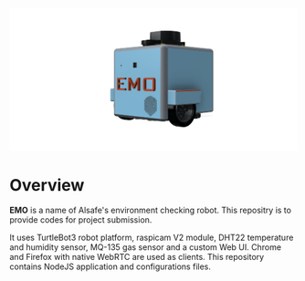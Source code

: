![main](./3d_model/TurtleBot3%20Burger%20v45.png)

# Overview

**EMO** is a name of Alsafe's environment checking robot. 
This repositry is to provide codes for project submission.

It uses TurtleBot3 robot platform, raspicam V2 module, DHT22 temperature and humidity sensor, MQ-135 gas sensor and a custom Web UI. 
Chrome and Firefox with native WebRTC are used as clients. 
This repository contains NodeJS application and configurations files.
